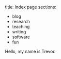 title: Index page
sections:
  - blog
  - research
  - teaching
  - writing
  - software
  - fun

Hello, my name is Trevor.
